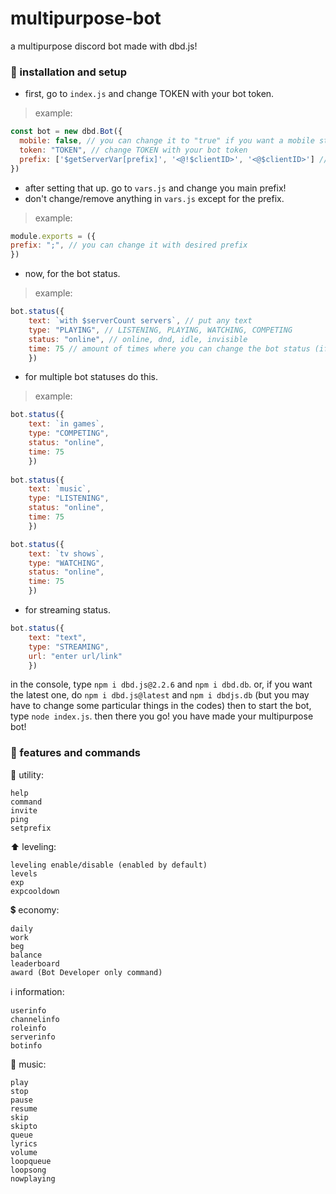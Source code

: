# multipurpose-bot

a multipurpose discord bot made with dbd.js!

### 💖 installation and setup

- first, go to `index.js` and change TOKEN with your bot token.
> example:
```js
const bot = new dbd.Bot({
  mobile: false, // you can change it to "true" if you want a mobile status
  token: "TOKEN", // change TOKEN with your bot token
  prefix: ['$getServerVar[prefix]', '<@!$clientID>', '<@$clientID>'] // you may change the bot's main prefix in vars.js
})
```

- after setting that up. go to `vars.js` and change you main prefix!
- don't change/remove anything in `vars.js` except for the prefix.
> example:
```js
module.exports = ({
prefix: ";", // you can change it with desired prefix
})
```

- now, for the bot status.
> example:
```js
bot.status({
    text: `with $serverCount servers`, // put any text
    type: "PLAYING", // LISTENING, PLAYING, WATCHING, COMPETING
    status: "online", // online, dnd, idle, invisible
    time: 75 // amount of times where you can change the bot status (if have multiple statuses)
    })
```

- for multiple bot statuses do this.
> example:
```js
bot.status({
    text: `in games`,
    type: "COMPETING",
    status: "online", 
    time: 75 
    })
    
bot.status({
    text: `music`, 
    type: "LISTENING", 
    status: "online", 
    time: 75
    })

bot.status({
    text: `tv shows`, 
    type: "WATCHING", 
    status: "online", 
    time: 75
    })
```

- for streaming status.
```js
bot.status({
    text: "text", 
    type: "STREAMING", 
    url: "enter url/link"
    })
```

in the console, type `npm i dbd.js@2.2.6` and `npm i dbd.db`.
or, if you want the latest one, do `npm i dbd.js@latest` and `npm i dbdjs.db`
(but you may have to change some particular things in the codes)
then to start the bot, type `node index.js`.
then there you go! you have made your multipurpose bot!

### 💝 features and commands
🔨 utility:
```
help
command
invite
ping
setprefix
```
⬆ leveling:
```
leveling enable/disable (enabled by default)
levels
exp
expcooldown
```
💲 economy:
```
daily
work
beg
balance
leaderboard
award (Bot Developer only command)
```
ℹ information:
```
userinfo
channelinfo
roleinfo
serverinfo
botinfo
```
🎵 music:
```
play
stop
pause
resume
skip
skipto
queue
lyrics
volume
loopqueue
loopsong
nowplaying
```
